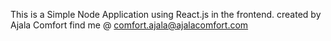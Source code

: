 This is a Simple Node Application using React.js in the frontend.
created by Ajala Comfort
find me @ comfort.ajala@ajalacomfort.com
